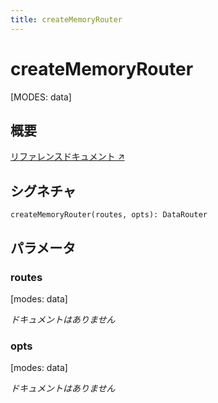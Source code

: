 ```yaml
---
title: createMemoryRouter
---
```


# createMemoryRouter

[MODES: data]

## 概要

[リファレンスドキュメント ↗](https://api.reactrouter.com/v7/functions/react_router.createMemoryRouter.html)

## シグネチャ

```tsx
createMemoryRouter(routes, opts): DataRouter
```

## パラメータ

### routes

[modes: data]

_ドキュメントはありません_

### opts

[modes: data]

_ドキュメントはありません_

